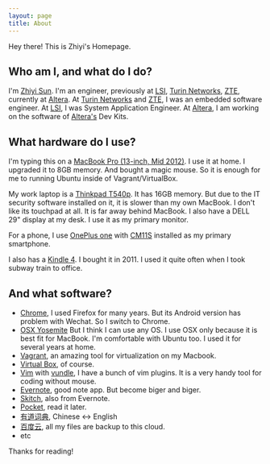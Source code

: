 ```yaml
---
layout: page
title: About
---
```


<p class="message">
	Hey there! This is Zhiyi's Homepage. 
</p>

## Who am I, and what do I do?

I'm [Zhiyi Sun](https://cn.linkedin.com/in/zhiyisun). I'm an engineer, previously at [LSI](http://www.lsi.com), [Turin Networks](https://www.linkedin.com/company/turin-networks), [ZTE](http://www.zte.com), currently at [Altera](http://www.altera.com). At [Turin Networks](https://www.linkedin.com/company/turin-networks) and [ZTE](http://www.zte.com), I was an embedded software engineer. At [LSI](http://www.lsi.com), I was System Application Engineer. At [Altera](http://www.altera.com), I am working on the software of [Altera's](http://www.altera.com) Dev Kits.

## What hardware do I use?

I'm typing this on a [MacBook Pro (13-inch, Mid 2012)](https://support.apple.com/kb/SP649?locale=en_US). I use it at home. I upgraded it to 8GB memory. And bought a magic mouse. So it is enough for me to running Ubuntu inside of Vagrant/VirtualBox.

My work laptop is a [Thinkpad T540p](http://shop.lenovo.com/us/en/laptops/thinkpad/t-series/t540p). It has 16GB memory. But due to the IT security software installed on it, it is slower than my own MacBook. I don't like its touchpad at all. It is far away behind MacBook. I also have a DELL 29" display at my desk. I use it as my primary monitor.

For a phone, I use [OnePlus one](http://oneplus.net/one) with [CM11S](http://cyanogenmod.org) installed as my primary smartphone.

I also has a [Kindle 4](http://www.amazon.com/Kindle-eReader-eBook-Reader-e-Reader-Special-Offers/dp/B0051QVESA). I bought it in 2011. I used it quite often when I took subway train to office.

## And what software?

* [Chrome](http://www.google.com/chrome/), I used Firefox for many years. But its Android version has problem with Wechat. So I switch to Chrome.
* [OSX Yosemite](https://www.apple.com/osx/) But I think I can use any OS. I use OSX only because it is best fit for MacBook. I'm comfortable with Ubuntu too. I used it for several years at home.
* [Vagrant](http://vagrantup.com), an amazing tool for virtualization on my Macbook.
* [Virtual Box](http://virtualbox.org), of course.
* [Vim](http://vim.org) with [vundle](https://github.com/gmarik/Vundle.vim), I have a bunch of vim plugins. It is a very handy tool for coding without mouse.
* [Evernote](http://evernote.com), good note app. But become biger and biger.
* [Skitch](https://evernote.com/skitch/), also from Evernote.
* [Pocket](https://getpocket.com/), read it later.
* [有道词典](http://dict.youdao.com/), Chinese <-> English
* [百度云](http://pan.baidu.com), all my files are backup to this cloud.
* etc

Thanks for reading!
